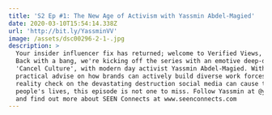 ```yaml
---
title: 'S2 Ep #1: The New Age of Activism with Yassmin Abdel-Magied'
date: 2020-03-10T15:54:14.338Z
url: 'http://bit.ly/YassminVV'
image: /assets/dsc00296-2-1-.jpg
description: >
  Your insider influencer fix has returned; welcome to Verified Views, Season 2!
  Back with a bang, we're kicking off the series with an emotive deep-dive on
  'Cancel Culture', with modern day activist Yassmin Abdel-Magied. With
  practical advise on how brands can actively build diverse work forces, and a
  reality check on the devastating destruction social media can cause to
  people's lives, this episode is not one to miss. Follow Yassmin at @yassmin_a
  and find out more about SEEN Connects at www.seenconnects.com
---
```


